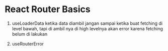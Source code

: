 # React Router Basics

1. useLoaderData ketika data diambil jangan sampai ketika buat fetching di level
   bawah, tapi di ambil nya di high levelnya akan error karena fetching belum di
   lakukan

2. useRouterError
